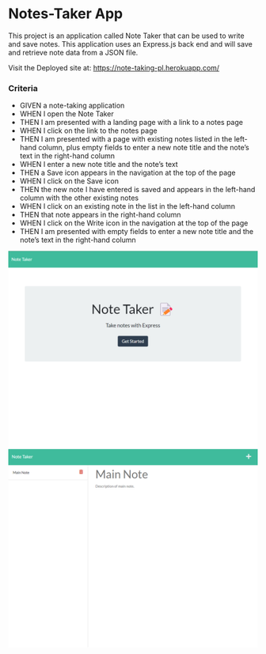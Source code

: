 # Notes-Taker App

This project is an application called Note Taker that can be used to write and save notes. This application uses an Express.js back end and will save and retrieve note data from a JSON file.

Visit the Deployed site at: https://note-taking-pl.herokuapp.com/


### Criteria 

- GIVEN a note-taking application
- WHEN I open the Note Taker
- THEN I am presented with a landing page with a link to a notes page
- WHEN I click on the link to the notes page
- THEN I am presented with a page with existing notes listed in the left-hand column, plus empty fields to enter a new note title and the note’s text in the right-hand column
- WHEN I enter a new note title and the note’s text
- THEN a Save icon appears in the navigation at the top of the page
- WHEN I click on the Save icon
- THEN the new note I have entered is saved and appears in the left-hand column with the other existing notes
- WHEN I click on an existing note in the list in the left-hand column
- THEN that note appears in the right-hand column
- WHEN I click on the Write icon in the navigation at the top of the page
- THEN I am presented with empty fields to enter a new note title and the note’s text in the right-hand column



![](/public/assets/img/Screenshot%202022-11-07%20041011.png)
![](/public/assets/img/Screenshot%202022-11-07%20041111.png)